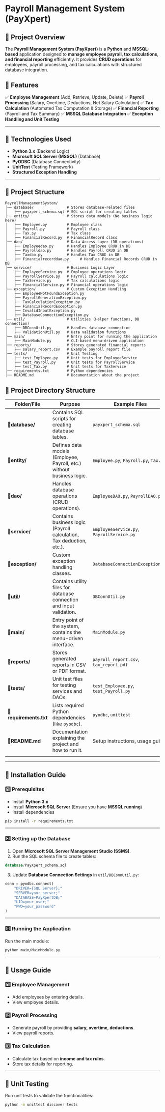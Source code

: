 # Payroll Management System (PayXpert)

## 📌 Project Overview

The **Payroll Management System (PayXpert)** is a **Python** and **MSSQL-based** application designed to **manage employee payroll, tax calculations, and financial reporting** efficiently. It provides **CRUD operations** for employees, payroll processing, and tax calculations with structured database integration.

## 📌 Features

✅ **Employee Management** (Add, Retrieve, Update, Delete)
✅ **Payroll Processing** (Salary, Overtime, Deductions, Net Salary Calculation)
✅ **Tax Calculation** (Automated Tax Computation & Storage)
✅ **Financial Reporting** (Payroll and Tax Summary)
✅ **MSSQL Database Integration**
✅ **Exception Handling and Unit Testing**

---

## 📌 Technologies Used

- **Python 3.x** (Backend Logic)
- **Microsoft SQL Server (MSSQL)** (Database)
- **PyODBC** (Database Connectivity)
- **UnitTest** (Testing Framework)
- **Structured Exception Handling**

---

## 📌 Project Structure

```
PayrollManagementSystem/
│── database/               # Stores database-related files
│   ├── payxpert_schema.sql # SQL script for creating tables
│── entity/                 # Stores data models (No business logic here)
│   ├── Employee.py         # Employee class
│   ├── Payroll.py          # Payroll class
│   ├── Tax.py              # Tax class
│   ├── FinancialRecord.py  # FinancialRecord class
│── dao/                    # Data Access Layer (DB operations)
│   ├── Employeedao.py      # Handles Employee CRUD in DB
│   ├── Payrolldao.py       # Handles Payroll CRUD in DB
│   ├── Taxdao.py           # Handles Tax CRUD in DB
│   ├── Financialrecorddao.py     # Handles Financial Records CRUD in DB
│── service/                # Business Logic Layer
│   ├── EmployeeService.py  # Employee operations logic
│   ├── PayrollService.py   # Payroll calculations logic
│   ├── TaxService.py       # Tax calculations logic
│   ├── FinancialService.py # Financial operations logic
│── exception/              # Custom Exception Handling
│   ├── EmployeeNotFoundException.py
│   ├── PayrollGenerationException.py
│   ├── TaxCalculationException.py
│   ├── FinancialRecordException.py
│   ├── InvalidInputException.py
│   ├── DatabaseConnectionException.py
│── util/                   # Utilities (Helper functions, DB connection)
│   ├── DBConnUtil.py       # Handles database connection
│   ├── ValidationUtil.py   # Data validation functions
│── main/                   # Entry point for running the application
│   ├── MainModule.py       # CLI-based menu-driven application
│── reports/                # Stores generated financial reports
│   ├── salary_report.csv   # Example payroll report file
│── tests/                  # Unit Testing
│   ├── test_Employee.py    # Unit tests for EmployeeService
│   ├── test_Payroll.py     # Unit tests for PayrollService
│   ├── test_Tax.py         # Unit tests for TaxService
│── requirements.txt        # Python dependencies
│── README.md               # Documentation about the project

```

## 📌 Project Directory Structure


| **Folder/File**        | **Purpose**                                                     | **Example Files**                       |
| ---------------------------- | --------------------------------------------------------------------- | --------------------------------------------- |
| 📂**database/**        | Contains SQL scripts for creating database tables.                    | `payxpert_schema.sql`                       |
| 📂**entity/**          | Defines data models (Employee, Payroll, etc.) without business logic. | `Employee.py`, `Payroll.py`, `Tax.py`   |
| 📂**dao/**             | Handles database operations (CRUD operations).                        | `EmployeeDAO.py`, `PayrollDAO.py`         |
| 📂**service/**         | Contains business logic (Payroll calculation, Tax deduction, etc.).   | `EmployeeService.py`, `PayrollService.py` |
| 📂**exception/**       | Custom exception handling classes.                                    | `DatabaseConnectionException.py`            |
| 📂**util/**            | Contains utility files for database connection and input validation.  | `DBConnUtil.py`                             |
| 📂**main/**            | Entry point of the system, contains the menu-driven interface.        | `MainModule.py`                             |
| 📂**reports/**         | Stores generated reports in CSV or PDF format.                        | `payroll_report.csv`, `tax_report.pdf`    |
| 📂**tests/**           | Unit test files for testing services and DAOs.                        | `test_Employee.py`, `test_Payroll.py`     |
| 📄**requirements.txt** | Lists required Python dependencies (like `pyodbc`).                 | `pyodbc`, `unittest`                      |
| 📄**README.md**        | Documentation explaining the project and how to run it.               | Setup instructions, usage guide               |
|                              |                                                                       |                                               |

---

## 📌 Installation Guide

### **1️⃣ Prerequisites**

- Install **Python 3.x**
- Install **Microsoft SQL Server** (Ensure you have **MSSQL running**)
- Install dependencies

```bash
pip install -r requirements.txt
```

---

### **2️⃣ Setting up the Database**

1. Open **Microsoft SQL Server Management Studio (SSMS)**.
2. Run the SQL schema file to create tables:

```sql
database/PayXpert_schema.sql
```

3. Update **Database Connection Settings** in `util/DBConnUtil.py`:

```python
conn = pyodbc.connect(
    "DRIVER={SQL Server};"
    "SERVER=your_server;"
    "DATABASE=PayXpertDB;"
    "UID=your_user;"
    "PWD=your_password"
)
```

---

### **3️⃣ Running the Application**

Run the main module:

```bash
python main/MainModule.py
```

---

## 📌 Usage Guide

### **1️⃣ Employee Management**

- Add employees by entering details.
- View employee details.

### **2️⃣ Payroll Processing**

- Generate payroll by providing **salary, overtime, deductions**.
- View payroll reports.

### **3️⃣ Tax Calculation**

- Calculate tax based on **income and tax rules**.
- Store tax details for reporting.

---

## 📌 Unit Testing

Run unit tests to validate the functionalities:

```bash
python -m unittest discover tests
```
